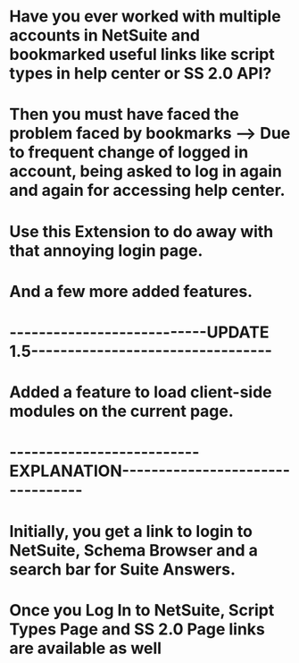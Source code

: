 # Have you ever worked with multiple accounts in NetSuite and bookmarked useful links like script types in help center or SS 2.0 API?
# Then you must have faced the problem faced by bookmarks --> Due to frequent change of logged in account, being asked to log in again and again for accessing help center.
# Use this Extension to do away with that annoying login page.
# And a few more added features.

# ---------------------------UPDATE 1.5---------------------------------
# Added a feature to load client-side modules on the current page.

# --------------------------EXPLANATION---------------------------------
# Initially, you get a link to login to NetSuite, Schema Browser and a search bar for Suite Answers.

# Once you Log In to NetSuite, Script Types Page and SS 2.0 Page links are available as well
